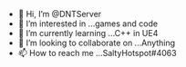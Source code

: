 - 👋 Hi, I’m @DNTServer
- 👀 I’m interested in ...games and code
- 🌱 I’m currently learning ...C++ in UE4
- 💞️ I’m looking to collaborate on ...Anything
- 📫 How to reach me ...SaltyHotspot#4063

<!---
DNTServer/DNTServer is a ✨ special ✨ repository because its `README.md` (this file) appears on your GitHub profile.
You can click the Preview link to take a look at your changes.
--->
